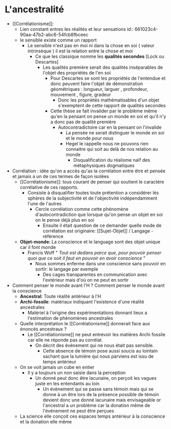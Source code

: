 # L'ancestralité
- [[Corrélationisme]]:
	- Lien constant entres les réalités et leur sensations
	  id:: 661023c4-90aa-47b2-abc6-54fcb8fbceec
	- le sensible existe comme un rapport
		- Le sensible n'est pas en moi ni dans la chose en soi ( valeur intrinsèque ) il est la relation entre la chose et moi
			- Ce que les classique nomme les **qualités secondes** [Lock ou Descartes]
				- Les qualités première serait des qualités inséparables de l'objet des propriétés de l'en soi
					- Pour Descartes se sont les propriétés de l'entendue et donc peuvent faire l'objet de démonstration géométriques : longueur, larguer , profondeur, mouvement , figure, gradeur
						- Donc les propriétés mathématisables d'un objet s'exemptent de cette rapport de qualités secondes
					- Cette thèse se fait invalider par le problème même qu'en la pensant on pense un monde en soi et qu'il n'y a donc pas de qualité première
						- Autocontradictoire car en la pensant on l'invalide
							- La pensée ne serait distinguer le monde *en soi* et le monde *pour nous*
							- Hegel le rappelle nous ne pouvons rien connaitre qui soit au delà de nos relation au monde
								- Disqualification du réalisme naïf des métaphysiques dogmatiques
- Corrélation : idée qu'on a accès qu'as la corrélation entre être et pensée et jamais a un de ces termes de façon isolées
	- [[Corrélationisme]]: tous courant de penser qui soutient le caractère corrélative de ces rapports.
		- Consiste à disqualifier toutes toute prétention a considérer lés sphères de la subjectivité et de l'objectivité indépendamment l'une de l'autres
			- Cercle corrélation comme cette phénomène d'autocontradiction que lorsque qu'on pense un objet en soi on le pense déjà plus en soi
				- Ensuite il était question de ce demander quelle mode de corrélation est originaire: [[Sujet-Objet]] / Langage -référence
	- **Objet-monde**: La conscience et le language sont des objet unique car il font monde
		- Francis Woff " *Tout est dedans parce que, pour pouvoir penser quoi que ce soit il faut en pouvoir en  avoir conscience* "
			- Nous sommes enferme dans une conscience sans pouvoir en sortir: le langage par exemple
				- Des cages transparentes en communication avec l'extérieur mais d'où on ne peut en sortir
- Comment penser le monde avant l'H ? Comment penser le monde avant la conscience
	- **Ancestral**: Toute réalité antérieur à l'H
	- **Archi-fossile**: matériaux indiquant l'existence d'une réalité ancestrales
		- Matériel à l'origine des expérimentations donnant lieux a l'estimation de phénomènes ancestrales
	- Quelle interprétation le [[Corrélationisme]] donnerait face aux énoncés ancestraux ?
		- Le [[Corrélationisme]] ne peut entrevoir les matières Archi fossile car elle ne réponde pas au corrélat.
			- On décrit des événement qui ne nous était pas sensible.
				- Cette absence de témoin pose aussi soucis au lointain sachant que la lumière qui nous parviens est issu de temps antérieur
	- On se voit jamais un cube en entier
		- Il y a toujours un non saisie dans la perception
			- Un donné peut donc être lacunaire, on perçoit les vagues juste en les entendants au loin
				- Un évènement qui se passe sans témoin mais qui se donne à un être lors de la présence possible de témoin devient donc une donné lacunaire mais envisageable or l'ancestral a un problème car la donation même de l'événement ne peut être perçues
	- La science elle conçoit ces espaces temps antérieur à la conscience et la donation elle même